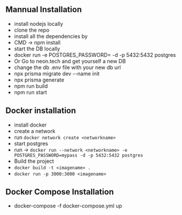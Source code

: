 ## Mannual Installation
 - install nodejs locally
 - clone the repo
 - install all the dependencies by 
  - CMD -> npm install
 - start the DB locally
  - docker run -e POSTGRES_PASSWORD=<yourpassword> -d -p 5432:5432 postgres
  - Or Go to neon.tech and get yourself a new DB
 - change the db .env file with your new db url
 - npx prisma migrate dev --name init
 - npx prisma generate 
 - npm run build 
 - npm run start

## Docker installation
 - install docker 
 - create a network
  - run `docker network create <networkname>`
 - start postgres
  - run -> `docker run --network <networkname> -e POSTGRES_PASSWORD=mypass -d -p 5432:5432 postgres`
 - Build the project
  - `docker build -t <imagename> .`
  - `docker run -p 3000:3000 <imagename>`

## Docker Compose Installation
 - docker-compose -f docker-compose.yml up